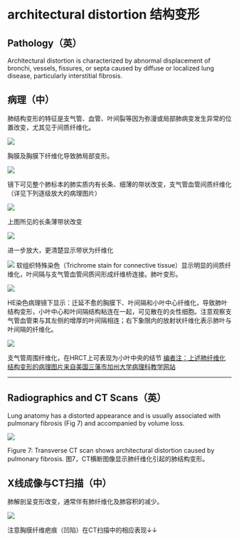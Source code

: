# architectural distortion 结构变形
## Pathology（英）
 Architectural distortion is characterized by abnormal displacement of bronchi, vessels, fissures, or septa caused by diffuse or localized lung disease, particularly interstitial fibrosis.
## 病理（中）
肺结构变形的特征是支气管、血管、叶间裂等因为弥漫或局部肺病变发生异常的位置改变，尤其见于间质纤维化。

![](./_image/2017-04-30-10-37-30.jpg)

胸膜及胸膜下纤维化导致肺局部变形。

![](./_image/2017-04-30-10-37-43.jpg)

镜下可见整个肺标本的肺实质内有长条、细薄的带状改变，支气管血管间质纤维化（详见下列逐级放大的病理图片）

![](./_image/2017-04-30-10-38-11.jpg)

上图所见的长条薄带状改变


![](./_image/2017-04-30-10-38-26.jpg)

进一步放大，更清楚显示带状为纤维化


![](./_image/2017-04-30-10-38-45.jpg)
软组织特殊染色（Trichrome stain for connective tissue）显示明显的间质纤维化，叶间隔与支气管血管间质间形成纤维桥连接。肺叶变形。

![](./_image/2017-04-30-10-39-03.jpg)

HE染色病理镜下显示：迁延不愈的胸膜下、叶间隔和小叶中心纤维化，导致肺叶结构变形，小叶中心和叶间隔结构粘连在一起，可见散在的炎性细胞。注意观察支气管血管束与其左侧的增厚的叶间隔相连；右下象限内的放射状纤维化表示肺叶与叶间隔的纤维化。

![](./_image/2017-04-30-10-39-59.jpg)

支气管周围纤维化，在HRCT上可表现为小叶中央的结节
[编者注：上述肺纤维化结构变形的病理图片来自美国三藩市加州大学病理科教学网站](http://pathhsw5m54.ucsf.edu/ctpath/ctpath18xa.html)

*** 

## Radiographics and CT Scans（英）
Lung anatomy has a distorted appearance and is usually associated with pulmonary fibrosis (Fig 7) and accompanied by volume loss.

![](./_image/2017-04-30-10-41-46.jpg)

Figure 7: Transverse CT scan shows architectural distortion caused by pulmonary fibrosis.
图7，CT横断图像显示肺纤维化引起的肺结构变形。
## X线成像与CT扫描（中）
肺解剖呈变形改变，通常伴有肺纤维化及肺容积的减少。

![](./_image/2017-04-30-10-42-27.jpg)

注意胸膜纤维疤痕（凹陷）在CT扫描中的相应表现↓↓





